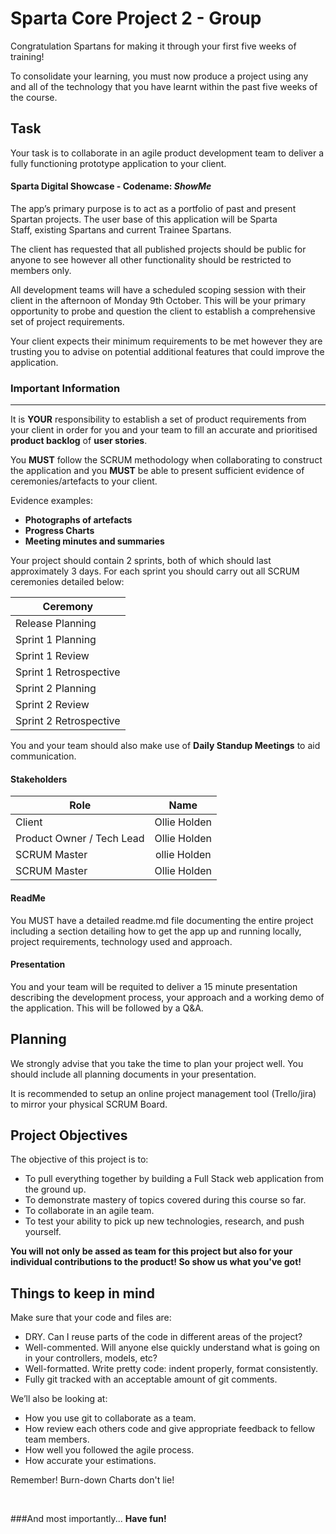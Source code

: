# Sparta Core Project 2 - Group

Congratulation Spartans for making it through your first five weeks of training! 

To consolidate your learning, you must now produce a project using any and all of the technology that you have learnt within the past five weeks of the course. 

## Task 

Your task is to collaborate in an agile product development team to deliver a fully functioning prototype application to your client.  


#### Sparta Digital Showcase - Codename: *ShowMe*

The app’s primary purpose is to act as a portfolio of past and present Spartan projects. The user base of this application will be Sparta Staff, existing Spartans and current Trainee Spartans. 

The client has requested that all published projects should be public for anyone to see however all other functionality should be restricted to members only. 

All development teams will have a scheduled scoping session with their client in the afternoon of Monday 9th October. This will be your primary opportunity to probe and question the client to establish a comprehensive set of project requirements. 

Your client expects their minimum requirements to be met however they are trusting you to advise on potential additional features that could improve the application. 

### Important Information
---

It is **YOUR** responsibility to establish a set of product requirements from your client in order for you and your team to fill an accurate and prioritised **product backlog** of **user stories**.

You **MUST** follow the SCRUM methodology when collaborating to construct the application and you **MUST** be able to present sufficient evidence of ceremonies/artefacts to your client.

Evidence examples: 
- **Photographs of artefacts**
- **Progress Charts**
- **Meeting minutes and summaries**

Your project should contain 2 sprints, both of which should last approximately 3 days. For each sprint you should carry out all SCRUM ceremonies detailed below:

| Ceremony                |
|-------------------------|
| Release Planning        |
| Sprint 1 Planning       |
| Sprint 1 Review         |
| Sprint 1 Retrospective  |
| Sprint 2 Planning       |
| Sprint 2 Review         |
| Sprint 2 Retrospective  |

You and your team should also make use of **Daily Standup Meetings** to aid communication.


#### Stakeholders


| Role                      	|      Name      	|
|---------------------------	|:--------------:	|
| Client                    	| Ollie Holden  	|
| Product Owner / Tech Lead 	| Ollie Holden 	|
| SCRUM Master           	| ollie Holden  	|
| SCRUM Master           	| Ollie Holden       	|




#### ReadMe
You MUST have a detailed readme.md file documenting the entire project including a section detailing how to get the app up and running locally, project requirements, technology used and approach. 


#### Presentation
You and your team will be requited to deliver a 15 minute presentation describing the development process, your approach and a working demo of the application. This will be followed by a Q&A.


## Planning

We strongly advise that you take the time to plan your project well. You should include all planning documents in your presentation. 

It is recommended to setup an online project management tool (Trello/jira) to mirror your physical SCRUM Board.



## Project Objectives

The objective of this project is to:

* To pull everything together by building a Full Stack web application from the ground up.
* To demonstrate mastery of topics covered during this course so far.
* To collaborate in an agile team.
* To test your ability to pick up new technologies, research, and push yourself.

**You will not only be assed as team for this project but also for your individual contributions to the product! So show us what you've got!**




## Things to keep in mind
Make sure that your code and files are:

* DRY.  Can I reuse parts of the code in different areas of the project?
* Well-commented. Will anyone else quickly understand what is going on in your controllers, models, etc?
* Well-formatted. Write pretty code: indent properly, format consistently.
* Fully git tracked with an acceptable amount of git comments. 

We’ll also be looking at:

* How you use git to collaborate as a team. 
* How review each others code and give appropriate feedback to fellow team members. 
* How well you followed the agile process. 
* How accurate your estimations.

Remember! Burn-down Charts don't lie! 

<br>

###And most importantly...
**Have fun!**
